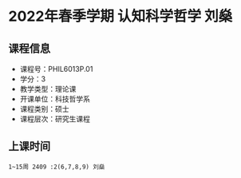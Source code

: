 # 2022年春季学期 认知科学哲学 刘燊






## 课程信息

- 课程号：PHIL6013P.01
- 学分：3
- 教学类型：理论课
- 开课单位：科技哲学系
- 课程类别：硕士
- 课程层次：研究生课程

## 上课时间

```
1~15周 2409 :2(6,7,8,9) 刘燊
```

